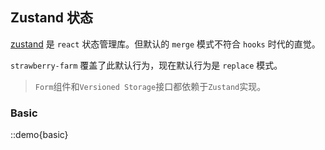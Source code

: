 ## Zustand 状态

[zustand](https://www.npmjs.com/package/zustand) 是 `react` 状态管理库。但默认的 `merge` 模式不符合 `hooks` 时代的直觉。

`strawberry-farm` 覆盖了此默认行为，现在默认行为是 `replace` 模式。

> `Form`组件和`Versioned Storage`接口都依赖于`Zustand`实现。

### Basic

::demo{basic}
